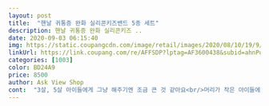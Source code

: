 ```yaml
---
layout: post 
title:  "핸날 귀통증 완화 실리콘키즈밴드 5종 세트" 
description: 핸날 귀통증 완화 실리콘키즈 ..
date: 2020-09-03 06:15:40 
img: https://static.coupangcdn.com/image/retail/images/2020/08/10/19/9/06ce68a7-2cc8-40bc-b9b3-537bce407b7d.jpg 
linkUrl: https://link.coupang.com/re/AFFSDP?lptag=AF3600438&subid=ahnPublicAsk&pageKey=1947387769&itemId=3306493094&vendorItemId=71293398279&traceid=V0-113-998706dcdbd3dbd4 
categories: [1003] 
color: BD24A9 
price: 8500 
author: Ask View Shop 
cont:  "3살, 5살 아이들에게 그냥 해주기엔 조금 큰 것 같아요<br/>머리가 작은 아이들에겐 마스크의 끈을 묶어서 해주면 도움이 될 것 같네요<br/>오늘 택배 받아서 아이들에게 해줘봤는데<br/>" 
---
```

